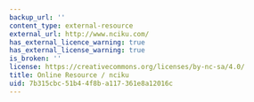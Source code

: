 ```yaml
---
backup_url: ''
content_type: external-resource
external_url: http://www.nciku.com/
has_external_licence_warning: true
has_external_license_warning: true
is_broken: ''
license: https://creativecommons.org/licenses/by-nc-sa/4.0/
title: Online Resource / nciku
uid: 7b315cbc-51b4-4f8b-a117-361e8a12016c
---
```

